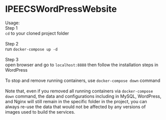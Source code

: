 # IPEECSWordPressWebsite
Usage: \
Step 1 \
`cd` to your cloned project folder \
\
Step 2 \
run `docker-compose up -d` \
\
Step 3 \
open browser and go to `localhost:8888` then follow the installation steps in WordPress \
\
To stop and remove running containers, use `docker-compose down` command \
\
Note that, even if you removed all running containers via `docker-compose down` command, the data and configurations including in MySQL, WordPress, and Nginx will still remain in the specific folder in the project, you can always re-use the data that would not be affected by any versions of images used to build the services.
